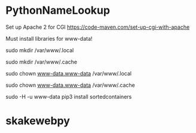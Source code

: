 # PythonNameLookup
Set up Apache 2 for CGI
https://code-maven.com/set-up-cgi-with-apache

Must install libraries for www-data!

sudo mkdir /var/www/.local

sudo mkdir /var/www/.cache

sudo chown www-data.www-data /var/www/.local

sudo chown www-data.www-data /var/www/.cache

sudo -H -u www-data pip3 install sortedcontainers
# skakewebpy
